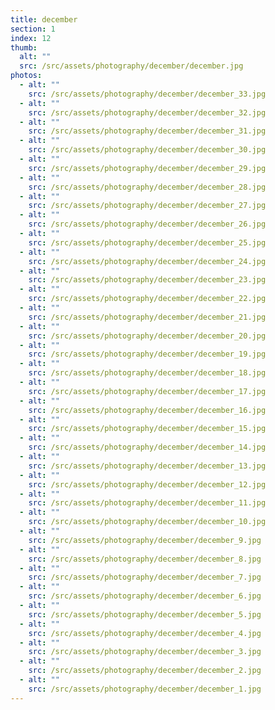 ```yaml
---
title: december
section: 1
index: 12
thumb:
  alt: ""
  src: /src/assets/photography/december/december.jpg
photos:
  - alt: ""
    src: /src/assets/photography/december/december_33.jpg
  - alt: ""
    src: /src/assets/photography/december/december_32.jpg
  - alt: ""
    src: /src/assets/photography/december/december_31.jpg
  - alt: ""
    src: /src/assets/photography/december/december_30.jpg
  - alt: ""
    src: /src/assets/photography/december/december_29.jpg
  - alt: ""
    src: /src/assets/photography/december/december_28.jpg
  - alt: ""
    src: /src/assets/photography/december/december_27.jpg
  - alt: ""
    src: /src/assets/photography/december/december_26.jpg
  - alt: ""
    src: /src/assets/photography/december/december_25.jpg
  - alt: ""
    src: /src/assets/photography/december/december_24.jpg
  - alt: ""
    src: /src/assets/photography/december/december_23.jpg
  - alt: ""
    src: /src/assets/photography/december/december_22.jpg
  - alt: ""
    src: /src/assets/photography/december/december_21.jpg
  - alt: ""
    src: /src/assets/photography/december/december_20.jpg
  - alt: ""
    src: /src/assets/photography/december/december_19.jpg
  - alt: ""
    src: /src/assets/photography/december/december_18.jpg
  - alt: ""
    src: /src/assets/photography/december/december_17.jpg
  - alt: ""
    src: /src/assets/photography/december/december_16.jpg
  - alt: ""
    src: /src/assets/photography/december/december_15.jpg
  - alt: ""
    src: /src/assets/photography/december/december_14.jpg
  - alt: ""
    src: /src/assets/photography/december/december_13.jpg
  - alt: ""
    src: /src/assets/photography/december/december_12.jpg
  - alt: ""
    src: /src/assets/photography/december/december_11.jpg
  - alt: ""
    src: /src/assets/photography/december/december_10.jpg
  - alt: ""
    src: /src/assets/photography/december/december_9.jpg
  - alt: ""
    src: /src/assets/photography/december/december_8.jpg
  - alt: ""
    src: /src/assets/photography/december/december_7.jpg
  - alt: ""
    src: /src/assets/photography/december/december_6.jpg
  - alt: ""
    src: /src/assets/photography/december/december_5.jpg
  - alt: ""
    src: /src/assets/photography/december/december_4.jpg
  - alt: ""
    src: /src/assets/photography/december/december_3.jpg
  - alt: ""
    src: /src/assets/photography/december/december_2.jpg
  - alt: ""
    src: /src/assets/photography/december/december_1.jpg
---
```

